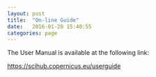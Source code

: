 ```yaml
---
layout: post
title:  "On-line Guide"
date:   2016-01-28 15:40:55
categories: page
---
```

The User Manual is available at the following link:
    
<a href="https://scihub.copernicus.eu/userguide/"> https://scihub.copernicus.eu/userguide </a>


